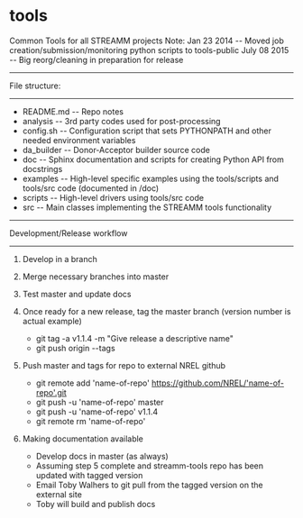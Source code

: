 tools
=====

Common Tools for all STREAMM projects
Note:
  Jan  23 2014 -- Moved job creation/submission/monitoring python scripts to tools-public
  July 08 2015 -- Big reorg/cleaning in preparation for release


*****************
File structure:
*****************

- README.md  -- Repo notes
- analysis   -- 3rd party codes used for post-processing
- config.sh  -- Configuration script that sets PYTHONPATH and other needed environment variables
- da_builder -- Donor-Acceptor builder source code
- doc        -- Sphinx documentation and scripts for creating Python API from docstrings
- examples   -- High-level specific examples using the tools/scripts and tools/src code (documented in /doc)
- scripts    -- High-level drivers using tools/src code
- src        -- Main classes implementing the STREAMM tools functionality

********************************
Development/Release workflow
********************************

1. Develop in a branch

2. Merge necessary branches into master

3. Test master and update docs

4. Once ready for a new release, tag the master branch (version number is actual example)
   *  git tag -a v1.1.4 -m "Give release a descriptive name"
   *  git push origin --tags

5. Push master and tags for repo to external NREL github
   *  git remote add 'name-of-repo' https://github.com/NREL/'name-of-repo'.git
   *  git push -u 'name-of-repo'  master
   *  git push -u 'name-of-repo'  v1.1.4
   *  git remote rm 'name-of-repo'

6. Making documentation available
   * Develop docs in master (as always)
   * Assuming step 5 complete and streamm-tools repo has been updated with tagged version
   * Email Toby Walhers to git pull from the tagged version on the external site
   * Toby will build and publish docs
